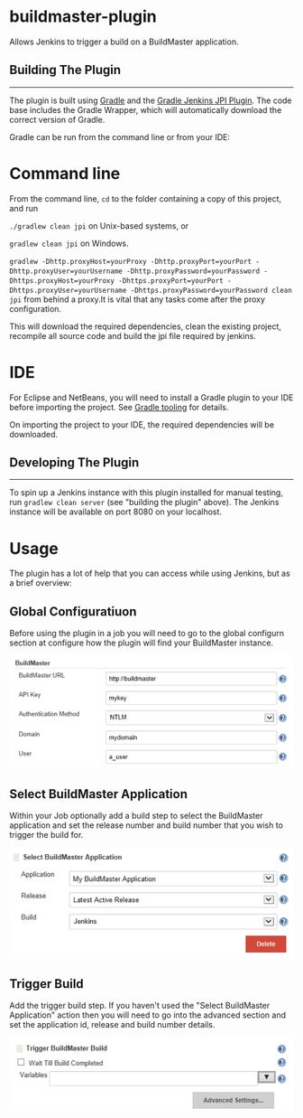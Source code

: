 # buildmaster-plugin
Allows Jenkins to trigger a build on a BuildMaster application.

## Building The Plugin
-------------------

The plugin is built using <a href="http://www.gradle.org/">Gradle</a> and the <a href="https://wiki.jenkins-ci.org/display/JENKINS/Gradle+JPI+Plugin">Gradle Jenkins JPI Plugin</a>.  The code base includes the Gradle Wrapper, which will automatically download the correct version of Gradle. 

Gradle can be run from the command line or from your IDE:

Command line
============
From the command line, `cd` to the folder containing a copy of this project, and run 

  `./gradlew clean jpi` on Unix-based systems, or 
  
  `gradlew clean jpi` on Windows.
  
  `gradlew -Dhttp.proxyHost=yourProxy -Dhttp.proxyPort=yourPort -Dhttp.proxyUser=yourUsername -Dhttp.proxyPassword=yourPassword -Dhttps.proxyHost=yourProxy -Dhttps.proxyPort=yourPort -Dhttps.proxyUser=yourUsername -Dhttps.proxyPassword=yourPassword clean jpi` from behind a proxy.It is vital that any tasks come after the proxy configuration. 

This will download the required dependencies, clean the existing project, recompile all source code and build the jpi file required by jenkins. 

IDE
===
For Eclipse and NetBeans, you will need to install a Gradle plugin to your IDE before importing the project. See [Gradle tooling](https://www.gradle.org/tooling) for details.

On importing the project to your IDE, the required dependencies will be downloaded.

## Developing The Plugin
-------------------

To spin up a Jenkins instance with this plugin installed for manual testing, run `gradlew clean server` (see "building the plugin" above). The Jenkins instance will be available on port 8080 on your localhost.

# Usage
The plugin has a lot of help that you can access while using Jenkins, but as a brief overview:

## Global Configuratiuon
Before using the plugin in a job you will need to go to the global configurn section at configure how the plugin will find your BuildMaster instance.

![ScreenShot](/screenshots/global_configuration.png)

## Select BuildMaster Application
Within your Job optionally add a build step to select the BuildMaster application and set the release number and build number that you wish to trigger the build for.

![ScreenShot](/screenshots/selectapplication_configuration.png)

## Trigger Build
Add the trigger build step.  If you haven't used the "Select BuildMaster Application" action then you will need to go into the advanced section and set the application id, release and build number details.

![ScreenShot](/screenshots/triggerbuild_configuration.png)
